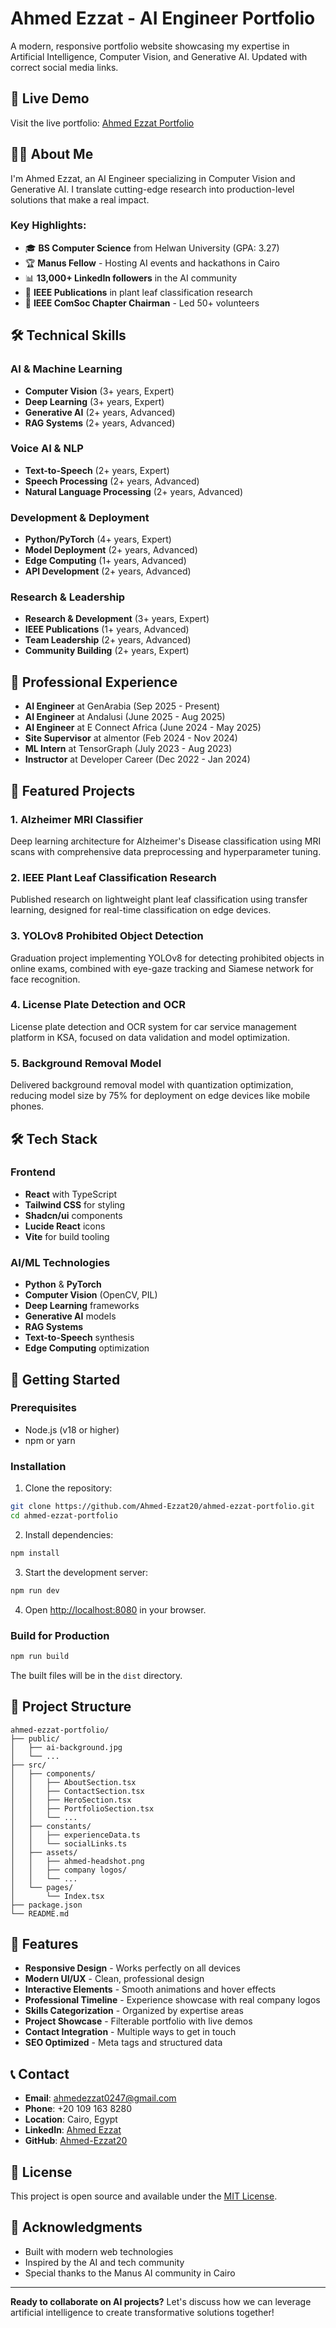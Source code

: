 # Ahmed Ezzat - AI Engineer Portfolio

A modern, responsive portfolio website showcasing my expertise in Artificial Intelligence, Computer Vision, and Generative AI. Updated with correct social media links.

## 🚀 Live Demo

Visit the live portfolio: [Ahmed Ezzat Portfolio](https://ahmed-ezzat20.github.io/ahmed-ezzat-portfolio/)

## 👨‍💻 About Me

I'm Ahmed Ezzat, an AI Engineer specializing in Computer Vision and Generative AI. I translate cutting-edge research into production-level solutions that make a real impact.

### Key Highlights:
- 🎓 **BS Computer Science** from Helwan University (GPA: 3.27)
- 🏆 **Manus Fellow** - Hosting AI events and hackathons in Cairo
- 📊 **13,000+ LinkedIn followers** in the AI community
- 📝 **IEEE Publications** in plant leaf classification research
- 👥 **IEEE ComSoc Chapter Chairman** - Led 50+ volunteers

## 🛠️ Technical Skills

### AI & Machine Learning
- **Computer Vision** (3+ years, Expert)
- **Deep Learning** (3+ years, Expert)
- **Generative AI** (2+ years, Advanced)
- **RAG Systems** (2+ years, Advanced)

### Voice AI & NLP
- **Text-to-Speech** (2+ years, Expert)
- **Speech Processing** (2+ years, Advanced)
- **Natural Language Processing** (2+ years, Advanced)

### Development & Deployment
- **Python/PyTorch** (4+ years, Expert)
- **Model Deployment** (2+ years, Advanced)
- **Edge Computing** (1+ years, Advanced)
- **API Development** (2+ years, Advanced)

### Research & Leadership
- **Research & Development** (3+ years, Expert)
- **IEEE Publications** (1+ years, Advanced)
- **Team Leadership** (2+ years, Advanced)
- **Community Building** (2+ years, Expert)

## 💼 Professional Experience

- **AI Engineer** at GenArabia (Sep 2025 - Present)
- **AI Engineer** at Andalusi (June 2025 - Aug 2025)
- **AI Engineer** at E Connect Africa (June 2024 - May 2025)
- **Site Supervisor** at almentor (Feb 2024 - Nov 2024)
- **ML Intern** at TensorGraph (July 2023 - Aug 2023)
- **Instructor** at Developer Career (Dec 2022 - Jan 2024)

## 🎯 Featured Projects

### 1. Alzheimer MRI Classifier
Deep learning architecture for Alzheimer's Disease classification using MRI scans with comprehensive data preprocessing and hyperparameter tuning.

### 2. IEEE Plant Leaf Classification Research
Published research on lightweight plant leaf classification using transfer learning, designed for real-time classification on edge devices.

### 3. YOLOv8 Prohibited Object Detection
Graduation project implementing YOLOv8 for detecting prohibited objects in online exams, combined with eye-gaze tracking and Siamese network for face recognition.

### 4. License Plate Detection and OCR
License plate detection and OCR system for car service management platform in KSA, focused on data validation and model optimization.

### 5. Background Removal Model
Delivered background removal model with quantization optimization, reducing model size by 75% for deployment on edge devices like mobile phones.

## 🛠️ Tech Stack

### Frontend
- **React** with TypeScript
- **Tailwind CSS** for styling
- **Shadcn/ui** components
- **Lucide React** icons
- **Vite** for build tooling

### AI/ML Technologies
- **Python** & **PyTorch**
- **Computer Vision** (OpenCV, PIL)
- **Deep Learning** frameworks
- **Generative AI** models
- **RAG Systems**
- **Text-to-Speech** synthesis
- **Edge Computing** optimization

## 🚀 Getting Started

### Prerequisites
- Node.js (v18 or higher)
- npm or yarn

### Installation

1. Clone the repository:
```bash
git clone https://github.com/Ahmed-Ezzat20/ahmed-ezzat-portfolio.git
cd ahmed-ezzat-portfolio
```

2. Install dependencies:
```bash
npm install
```

3. Start the development server:
```bash
npm run dev
```

4. Open [http://localhost:8080](http://localhost:8080) in your browser.

### Build for Production

```bash
npm run build
```

The built files will be in the `dist` directory.

## 📁 Project Structure

```
ahmed-ezzat-portfolio/
├── public/
│   ├── ai-background.jpg
│   └── ...
├── src/
│   ├── components/
│   │   ├── AboutSection.tsx
│   │   ├── ContactSection.tsx
│   │   ├── HeroSection.tsx
│   │   ├── PortfolioSection.tsx
│   │   └── ...
│   ├── constants/
│   │   ├── experienceData.ts
│   │   └── socialLinks.ts
│   ├── assets/
│   │   ├── ahmed-headshot.png
│   │   ├── company logos/
│   │   └── ...
│   └── pages/
│       └── Index.tsx
├── package.json
└── README.md
```

## 🎨 Features

- **Responsive Design** - Works perfectly on all devices
- **Modern UI/UX** - Clean, professional design
- **Interactive Elements** - Smooth animations and hover effects
- **Professional Timeline** - Experience showcase with real company logos
- **Skills Categorization** - Organized by expertise areas
- **Project Showcase** - Filterable portfolio with live demos
- **Contact Integration** - Multiple ways to get in touch
- **SEO Optimized** - Meta tags and structured data

## 📞 Contact

- **Email**: [ahmedezzat0247@gmail.com](mailto:ahmedezzat0247@gmail.com)
- **Phone**: +20 109 163 8280
- **Location**: Cairo, Egypt
- **LinkedIn**: [Ahmed Ezzat](https://linkedin.com/in/mrezzat)
- **GitHub**: [Ahmed-Ezzat20](https://github.com/Ahmed-Ezzat20)

## 📄 License

This project is open source and available under the [MIT License](LICENSE).

## 🙏 Acknowledgments

- Built with modern web technologies
- Inspired by the AI and tech community
- Special thanks to the Manus AI community in Cairo

---

**Ready to collaborate on AI projects?** Let's discuss how we can leverage artificial intelligence to create transformative solutions together!

